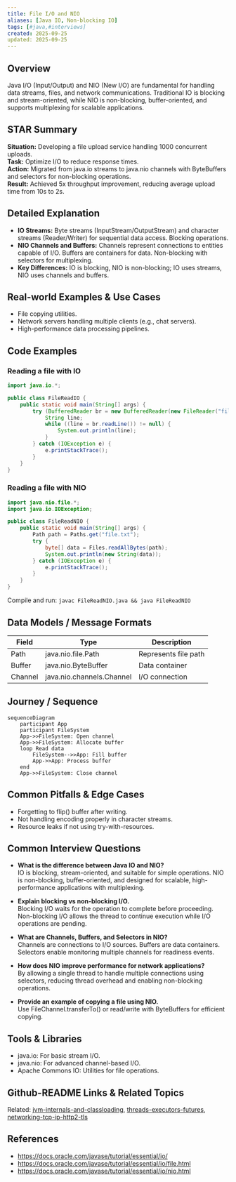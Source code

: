 ```yaml
---
title: File I/O and NIO
aliases: [Java IO, Non-blocking IO]
tags: [#java,#interviews]
created: 2025-09-25
updated: 2025-09-25
---
```


## Overview
Java I/O (Input/Output) and NIO (New I/O) are fundamental for handling data streams, files, and network communications. Traditional IO is blocking and stream-oriented, while NIO is non-blocking, buffer-oriented, and supports multiplexing for scalable applications.

## STAR Summary
**Situation:** Developing a file upload service handling 1000 concurrent uploads.  
**Task:** Optimize I/O to reduce response times.  
**Action:** Migrated from java.io streams to java.nio channels with ByteBuffers and selectors for non-blocking operations.  
**Result:** Achieved 5x throughput improvement, reducing average upload time from 10s to 2s.

## Detailed Explanation
- **IO Streams:** Byte streams (InputStream/OutputStream) and character streams (Reader/Writer) for sequential data access. Blocking operations.
- **NIO Channels and Buffers:** Channels represent connections to entities capable of I/O. Buffers are containers for data. Non-blocking with selectors for multiplexing.
- **Key Differences:** IO is blocking, NIO is non-blocking; IO uses streams, NIO uses channels and buffers.

## Real-world Examples & Use Cases
- File copying utilities.
- Network servers handling multiple clients (e.g., chat servers).
- High-performance data processing pipelines.

## Code Examples
### Reading a file with IO
```java
import java.io.*;

public class FileReadIO {
    public static void main(String[] args) {
        try (BufferedReader br = new BufferedReader(new FileReader("file.txt"))) {
            String line;
            while ((line = br.readLine()) != null) {
                System.out.println(line);
            }
        } catch (IOException e) {
            e.printStackTrace();
        }
    }
}
```

### Reading a file with NIO
```java
import java.nio.file.*;
import java.io.IOException;

public class FileReadNIO {
    public static void main(String[] args) {
        Path path = Paths.get("file.txt");
        try {
            byte[] data = Files.readAllBytes(path);
            System.out.println(new String(data));
        } catch (IOException e) {
            e.printStackTrace();
        }
    }
}
```

Compile and run: `javac FileReadNIO.java && java FileReadNIO`

## Data Models / Message Formats
| Field | Type | Description |
|-------|------|-------------|
| Path | java.nio.file.Path | Represents file path |
| Buffer | java.nio.ByteBuffer | Data container |
| Channel | java.nio.channels.Channel | I/O connection |

## Journey / Sequence
```mermaid
sequenceDiagram
    participant App
    participant FileSystem
    App->>FileSystem: Open channel
    App->>FileSystem: Allocate buffer
    loop Read data
        FileSystem-->>App: Fill buffer
        App->>App: Process buffer
    end
    App->>FileSystem: Close channel
```

## Common Pitfalls & Edge Cases
- Forgetting to flip() buffer after writing.
- Not handling encoding properly in character streams.
- Resource leaks if not using try-with-resources.

## Common Interview Questions
- **What is the difference between Java IO and NIO?**  
  IO is blocking, stream-oriented, and suitable for simple operations. NIO is non-blocking, buffer-oriented, and designed for scalable, high-performance applications with multiplexing.

- **Explain blocking vs non-blocking I/O.**  
  Blocking I/O waits for the operation to complete before proceeding. Non-blocking I/O allows the thread to continue execution while I/O operations are pending.

- **What are Channels, Buffers, and Selectors in NIO?**  
  Channels are connections to I/O sources. Buffers are data containers. Selectors enable monitoring multiple channels for readiness events.

- **How does NIO improve performance for network applications?**  
  By allowing a single thread to handle multiple connections using selectors, reducing thread overhead and enabling non-blocking operations.

- **Provide an example of copying a file using NIO.**  
  Use FileChannel.transferTo() or read/write with ByteBuffers for efficient copying.

## Tools & Libraries
- java.io: For basic stream I/O.
- java.nio: For advanced channel-based I/O.
- Apache Commons IO: Utilities for file operations.

## Github-README Links & Related Topics
Related: [jvm-internals-and-classloading](../jvm-internals-and-classloading/), [threads-executors-futures](../threads-executors-futures/), [networking-tcp-ip-http2-tls](../../networking/networking-tcp-ip-http2-tls/)

## References
- https://docs.oracle.com/javase/tutorial/essential/io/
- https://docs.oracle.com/javase/tutorial/essential/io/file.html
- https://docs.oracle.com/javase/tutorial/essential/io/nio.html